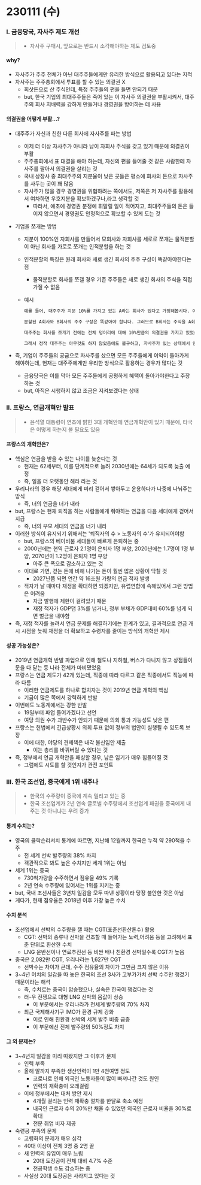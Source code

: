 # 230111 (수)



### Ⅰ. 금융당국, 자사주 제도 개선

> - 자사주 구매시, 앞으로는 반드시 소각해야하는 제도 검토중



#### why?

- 자사주가 주주 전체가 아닌 대주주들에게만 유리한 방식으로 활용되고 있다는 지적
- 자사주는 주주총회에서 투표를 할 수 있는 의결권 X
  - 회삿돈으로 산 주식인데, 특정 주주들의 편을 들면 안되기 때문
  - but, 한국 기업의 최대주주들은 죽어 있는 이 자사주 의결권을 부활시켜서, 대주주의 회사 지배력을 강하게 만들거나 경영권을 방어하는 데 사용



#### 의결권을 어떻게 부활...?

- 대주주가 자신과 친한 다른 회사에 자사주를 파는 방법

  - 이제 더 이상 자사주가 아니라 남이 자회사 주식을 갖고 있기 때문에 의결권이 부활
  - 주주총회에서 표 대결을 해야 하는데, 자신의 편을 들어줄 것 같은 사람한테 자사주를 팔아서 의결권을 살리는 것
  - 국내 상장사 중 최대주주의 지분율이 낮은 곳들은 평소에 회사의 돈으로 자사주를 사두는 곳이 꽤 많음
  - 자사주가 많을 경우 경영권을 위협하려는 쪽에서도, 저쪽은 저 자사주를 활용해서 여차하면 우호지분을 확보하겠구나,라고 생각할 것
    - 따라서, 애초에 경영권 분쟁에 휘말릴 일이 적어지고, 최대주주들의 돈은 들이지 않으면서 경영권도 안정적으로 확보할 수 있게 도는 것

- 기업을 쪼개는 방법

  - 지분이 100%인 자회사를 만들어서 모회사와 자회사를 세로로 쪼개는 물적분할이 아닌 회사를 가로로 쪼개는 인적분할을 하는 것

  - 인적분할의 특징은 원래 회사와 새로 생긴 회사의 주주 구성이 똑같아야한다는 점

    - 물적분할로 회사를 쪼갤 경우 기존 주주들은 새로 생긴 회사의 주식을 직접 가질 수 없음

  - 예시

    ```txt
    예를 들어, 대주주가 지분 10%를 가지고 있는 A라는 회사가 있다고 가정해봅시다. 이 회사는 자사주도 10%를 가지고 있습니다. 여기서 A를 양쪽으로 인적분할한 뒤 A와 B라는 회사로 각각 만들 경우, 자사주는 보통 한 쪽으로 몰아줍니다. 자사주 역시 회사의 자산이며, 회사가 가진 자산을 어느 쪽에 둘지는 회사가 선택할 수 있습니다.
    
    분할된 A회사와 B회사의 주주 구성은 똑같아야 합니다. 그러므로 B회사는 주식을 A회사 지분율에 따라 똑같이 나눠줍니다. A주식을 10% 가지고 있는 최대주주면 B회사 주식도 똑같이 10% 가지게 되는 것입니다. 그리고 A회사 자사주 10%에도 B회사 주식 10%를 줍니다. 그렇게 되면 결국 A회사가 B회사 주식을 10% 들고 있게 되는 것입니다. 이는 더 이상 자사주가 아닌 남의 회사 주식이기 때문에, 의결권이 살아나게 됩니다.
    
    대주주는 회사를 쪼개기 전에는 전체 덩어리에 대해 10%만큼의 의결권을 가지고 있었습니다. 회사를 쪼갠 뒤에는 A회사에 대해서 여전히 10%만큼의 의결권을 가지고 있고, 동시에 B회사에 대해서는 원래 있던 10%에 더해 A회사가 가지고 있는 B회사 지분 10%만큼의 의결권도 행사할 수 있게 됩니다. 
    
    그래서 정작 대주주는 아무것도 하지 않았음에도 불구하고, 자사주가 있는 상태에서 인적분할을 한 것만으로 갑자기 영향력이 더 세지는 효과가 생기게 됩니다. 그만큼 다른 주주들은 손해를 보게 되고요.
    ```

- 즉, 기업이 주주들의 공금으로 자사주를 샀으면 모든 주주들에게 이익이 돌아가게 해야하는데, 현재는 대주주에게만 유리한 방식으로 활용하는 경우가 많다는 것

  - 금융당국은 이를 막아 모든 주주들에게 공평하게 혜택이 돌아가야한다고 주장하는 것
  - but, 아직은 시행하지 않고 조금은 지켜보겠다는 상태





### Ⅱ. 프랑스, 연금개혁안 발표

> - 윤석열 대통령이 연초에 밝힌 3대 개혁안에 연금개혁안이 있기 때문에, 타국은 어떻게 하는지 볼 필요도 있음



#### 프랑스의 개혁안은?

- 핵심은 연금을 받을 수 있는 나이를 늦춘다는 것
  - 현재는 62세부터, 이를 단계적으로 늘려 2030년에는 64세가 되도록 늦출 예정
  - 즉, 일을 더 오랫동안 해라 라는 것
- 우리나라의 경우 해당 세대에게 미리 걷어서 쌓아두고 운용하다가 나중에 나눠주는 방식
  - 즉, 너의 연금을 너가 내라
- but, 프랑스는 현재 퇴직을 하는 사람들에게 줘야하는 연금을 다음 세대에게 걷어서 지급
  - 즉, 너의 부모 세대의 연금을 너가 내라
- 이러한 방식이 유지되기 위해서는 '퇴직자의 수 > 노동자의 수'가 유지되어야함
  - but, 프랑스의 베이비붐 세대들이 빠르게 은퇴하는 중
  - 2000년에는 현역 근로자 2.1명이 은퇴자 1명 부양, 2020년에는 1.7명이 1명 부양, 2070년이 1.2명이 은퇴자 1명 부양
    - 아주 큰 폭으로 감소하고 있는 것
  - 이대로 가면, 걷는 돈에 비해 나가는 돈이 훨씬 많은 상황이 닥칠 것
    - 2027년쯤 되면 연간 약 16조원 가량의 연금 적자 발생
  - 적자가 날 때마다 재정을 확대하면 되겠지만, 유럽연합에 속해있어서 그런 방법은 어려움
    - 자금 발행에 제한이 걸려있기 때문
    - 재정 적자가 GDP댑 3%를 넘거나, 정부 부채가 GDP대비 60%를 넘게 되면 벌금을 내야함
- 즉, 재정 적자를 늘려서 연금 문제를 해결하기에는 한계가 있고, 결과적으로 연금 개시 시점을 늦춰 재정을 더 확보하고 수령자를 줄이는 방식의 개혁안 제시



#### 성공 가능성은?

- 2019년 연금개혁 반발 파업으로 인해 철도나 지하철, 버스가 다니지 않고 상점들이 문을 다 닫는 등 나라 전체가 마비됐었음
- 프랑스는 연금 제도가 42개 있는데, 직종에 따라 다르고 같은 직종에서도 직능에 따라 다름
  - 이러한 연금제도를 하나로 합치자는 것이 2019년 연금 개혁의 핵심
  - 기금이 많은 쪽에서 강력하게 반발
- 이번에도 노동계에서는 강한 반발 
  - 19일부터 파업 들어가겠다고 선언
  - 여당 의원 수가 과반수가 안되기 때문에 의회 통과 가능성도 낮은 편
- 프랑스는 헌법에서 긴급상황시 의회 투표 없이 정부의 법안이 실행될 수 있도록 보장
  - 이에 대한, 야당의 견제책은 내각 불신임안 제출
    - 이는 총리를 바꿔버릴 수 있다는 것
- 즉, 정부에서 연금 개혁안을 패싱할 경우, 남은 임기가 매우 힘들어질 것
  - 그럼에도 시도를 할 것인지가 관전 포인트





### Ⅲ. 한국 조선업, 중국에게 1위 내주나

> - 한국의 수주량이 중국에 계속 밀리고 있는 중
> - 한국 조선업계가 2년 연속 글로벌 수주량에서 조선업계 패권을 중국에게 내주는 것 아니냐는 우려 증가



#### 통계 수치는?

- 영국의 클락슨리서치 통계에 따르면, 지난해 12월까지 한국은 누적 약 290척을 수주
  - 전 세계 선박 발주량의 38% 차지
  - 객관적으로 봐도 높은 수치지만 세계 1위는 아님
- 세계 1위는 중국
  - 730척가량을 수주하면서 점유율 49% 기록
  - 2년 연속 수주량에 있어서는 1위를 지키는 중
- but, 국내 조선사들은 3년치 일감을 모두 따낸 상황이라 당장 불안한 것은 아님
- 게다가, 현재 점유율은 2018년 이후 가장 높은 수치



#### 수치 분석

- 조선업에서 선박의 수주량을 잴 때는 CGT(표준선환산톤수) 활용
  - CGT: 선박의 종류나 선박을 건조할 때 들어가는 노력,어려움 등을 고려해서 표준 단위로 환산한 수치
  - LNG 운반선이나 연료추진선 등 비싼 배나 친환경 선박일수록 CGT가 높음
- 중국은 2,082만 CGT, 우리나라는 1,627만 CGT
  - 선박수는 차이가 큰데, 수주 점유율의 차이가 그만큼 크지 않은 이유
- 3~4년 어치의 일감을 따 놓은 한국의 조선 3사가 고부가가치 선박 수주만 챙겼기 때문이라는 해석
  - 즉, 수치로는 중국이 압승했으나, 실속은 한국이 챙겼다는 것
  - 러-우 전쟁으로 대형 LNG 선박의 몸값이 상승
    - 이 부문에서는 우리나라가 전세계 발주량의 70% 차지
  - 최근 국제해사기구 IMO가 환경 규제 강화
    - 이로 인해 친환경 선박의 세계 발주 비중 급증
    - 이 부문에선 전체 발주량의 50%정도 차지



#### 그 외 문제는?

- 3~4년치 일감을 미리 따왔지만 그 이후가 문제
  - 인력 부족
  - 올해 말까지 부족한 생산인력이 1만 4천여명 정도
    - 코로나로 인해 외국인 노동자들이 많이 빠져나간 것도 원인
    - 인력의 재확충이 오래걸림 
  - 이에 정부에서는 대처 방안 제시
    - 4개월 걸리는 인력 재확충 절차를 한달로 축소 예정
    - 내국인 근로자 수의 20%만 채울 수 있었던 외국인 근로자 비율을 30%로 확대
    - 전문 취업 비자 제공
- 숙련공 부족의 문제
  - 고령화의 문제가 매우 심각
  - 40대 이상이 전체 3명 중 2명 꼴
  - 새 인력의 유입이 매우 느림
    - 20대 도장공이 전체 대비 4.7% 수준
    - 전공학생 수도 감소하는 중
  - 사실상 20대 도장공은 사라지고 있다는 것



